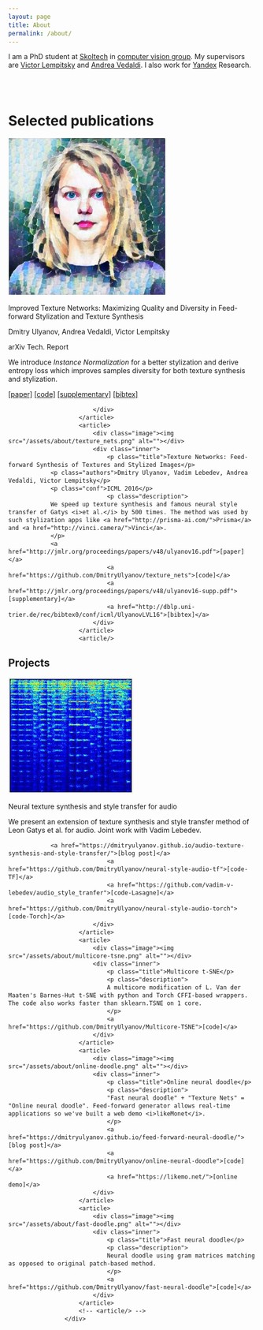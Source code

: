 ```yaml
---
layout: page
title: About
permalink: /about/
---
```


I am a PhD student at [Skoltech](http://www.skoltech.ru/en/) in [computer vision group](http://sites.skoltech.ru/compvision/). My supervisors are [Victor Lempitsky](http://sites.skoltech.ru/compvision/members/vilem/) and [Andrea Vedaldi](http://www.robots.ox.ac.uk/~vedaldi/). I also work for [Yandex](https://en.wikipedia.org/wiki/Yandex) Research.

<br/>
<center>
<a href="https://docs.google.com/document/d/1eRQ41fevLl9o95lJbF19ldk5SzooeX1jp-Bxx8gA9m0/edit?usp=sharing"><i class="svg-icon cv"></i></a> <a href="https://www.twitter.com/{{ site.footer-links.twitter }}"><i class="svg-icon twitter"></i></a>
<a href="https://github.com/{{ site.footer-links.github }}"><i class="svg-icon github"></i></a> <a href="https://www.linkedin.com/in/{{ site.footer-links.linkedin }}"><i class="svg-icon linkedin"></i></a>
</center>
<br/>

# Selected publications

<div class="publications">
						<article>
							<div class="image"><img src="/assets/about/karya.jpg" alt=""></div>
							<div class="inner">
								<p class="title">Improved Texture Networks: Maximizing Quality and Diversity in Feed-forward Stylization and Texture Synthesis</p>
								<p class="authors">Dmitry Ulyanov, Andrea Vedaldi, Victor Lempitsky</p>
								<p class="conf">arXiv Tech. Report</p>
								<p class="description">
								We introduce <i>Instance Normalization</i> for a better stylization and derive entropy loss which improves samples diversity for both texture synthesis and stylization.
								</p>
								<a href="http://sites.skoltech.ru/app/data/uploads/sites/25/2017/01/texture_nets_v2.pdf">[paper]</a>
								<a href="https://github.com/DmitryUlyanov/texture_nets">[code]</a>
								<a href="http://sites.skoltech.ru/app/data/uploads/sites/25/2017/01/texture_nets_v2_sup.pdf">[supplementary]</a>
								<a href="http://dblp.uni-trier.de/rec/bibtex/journals/corr/UlyanovVL17">[bibtex]</a>   

							</div>
						</article>
						<article>
							<div class="image"><img src="/assets/about/texture_nets.png" alt=""></div>
							<div class="inner">
								<p class="title">Texture Networks: Feed-forward Synthesis of Textures and Stylized Images</p>
                <p class="authors">Dmitry Ulyanov, Vadim Lebedev, Andrea Vedaldi, Victor Lempitsky</p>
                <p class="conf">ICML 2016</p>
								<p class="description">
                We speed up texture synthesis and famous neural style transfer of Gatys <i>et al.</i> by 500 times. The method was used by such stylization apps like <a href="http://prisma-ai.com/">Prisma</a> and <a href="http://vinci.camera/">Vinci</a>.
                </p>
                <a href="http://jmlr.org/proceedings/papers/v48/ulyanov16.pdf">[paper]</a>
								<a href="https://github.com/DmitryUlyanov/texture_nets">[code]</a>
								<a href="http://jmlr.org/proceedings/papers/v48/ulyanov16-supp.pdf">[supplementary]</a>
								<a href="http://dblp.uni-trier.de/rec/bibtex0/conf/icml/UlyanovLVL16">[bibtex]</a>   
							</div>
						</article>
						<article/>
</div>

# Projects

<div class="projects">
						<article>
							<div class="image"><img src="/assets/about/spectr.jpg" alt=""></div>
							<div class="inner">
								<p class="title">Neural texture synthesis and style transfer for audio</p>
                <p class="description">
								We present an extension of texture synthesis and style transfer method of Leon Gatys et al. for audio. Joint work with Vadim Lebedev.
								</p>

                <a href="https://dmitryulyanov.github.io/audio-texture-synthesis-and-style-transfer/">[blog post]</a>
								<a href="https://github.com/DmitryUlyanov/neural-style-audio-tf">[code-TF]</a>
								<a href="https://github.com/vadim-v-lebedev/audio_style_tranfer">[code-Lasagne]</a>
								<a href="https://github.com/DmitryUlyanov/neural-style-audio-torch">[code-Torch]</a>           
							</div>
						</article>
						<article>
							<div class="image"><img src="/assets/about/multicore-tsne.png" alt=""></div>
							<div class="inner">
								<p class="title">Multicore t-SNE</p>
								<p class="description">
								A multicore modification of L. Van der Maaten's Barnes-Hut t-SNE with python and Torch CFFI-based wrappers. The code also works faster than sklearn.TSNE on 1 core.
								</p>
								<a href="https://github.com/DmitryUlyanov/Multicore-TSNE">[code]</a>
							</div>
						</article>
						<article>
							<div class="image"><img src="/assets/about/online-doodle.png" alt=""></div>
							<div class="inner">
								<p class="title">Online neural doodle</p>
								<p class="description">
								"Fast neural doodle" + "Texture Nets" = "Online neural doodle". Feed-forward generator allows real-time applications so we've built a web demo <i>likeMonet</i>.
								</p>
								<a href="https://dmitryulyanov.github.io/feed-forward-neural-doodle/">[blog post]</a>
								<a href="https://github.com/DmitryUlyanov/online-neural-doodle">[code]</a>
								<a href="https://likemo.net/">[online demo]</a>
							</div>
						</article>
						<article>
							<div class="image"><img src="/assets/about/fast-doodle.png" alt=""></div>
							<div class="inner">
								<p class="title">Fast neural doodle</p>
								<p class="description">
								Neural doodle using gram matrices matching as opposed to original patch-based method.
								</p>
								<a href="https://github.com/DmitryUlyanov/fast-neural-doodle">[code]</a>
							</div>
						</article>
						<!-- <article/> -->
					</div>
